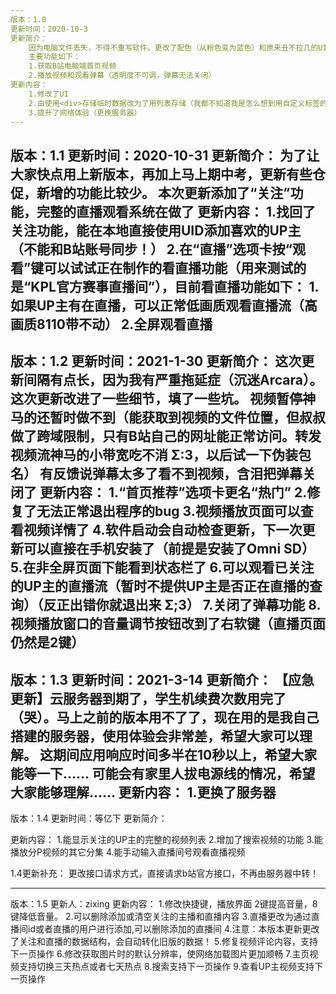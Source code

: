 ```yaml
---
版本：1.0
更新时间：2020-10-3
更新简介：
    因为电脑文件丢失，不得不重写软件。更改了配色（从粉色变为蓝色）和原来丑不拉几的UI，增加了可用左右键操作的顶栏。提升了代码的可维护性。
    主要功能如下：
    1.获取B站电脑端首页视频
    2.播放视频和观看弹幕（透明度不可调，弹幕无法关闭）
更新内容：
    1.修改了UI
    2.由使用<div>存储临时数据改为了用列表存储（我都不知道我是怎么想到用自定义标签的阴间方法的……）
    3.提升了网络体验（更换服务器）
---
```

版本：1.1
更新时间：2020-10-31
更新简介：
    为了让大家快点用上新版本，再加上马上期中考，更新有些仓促，新增的功能比较少。
    本次更新添加了“关注”功能，完整的直播观看系统在做了
更新内容：
    1.找回了关注功能，能在本地直接使用UID添加喜欢的UP主（不能和B站账号同步！）
    2.在“直播”选项卡按“观看”键可以试试正在制作的看直播功能（用来测试的是“KPL官方赛事直播间”），目前看直播功能如下：
        1.如果UP主有在直播，可以正常低画质观看直播流（高画质8110带不动）
        2.全屏观看直播
---
版本：1.2
更新时间：2021-1-30
更新简介：
    这次更新间隔有点长，因为我有严重拖延症（沉迷Arcara）。这次更新改进了一些细节，填了一些坑。
    视频暂停神马的还暂时做不到（能获取到视频的文件位置，但叔叔做了跨域限制，只有B站自己的网址能正常访问。转发视频流神马的小带宽吃不消 Σ:3，以后试一下伪装包名）
    有反馈说弹幕太多了看不到视频，含泪把弹幕关闭了
更新内容：
    1.“首页推荐”选项卡更名“热门”
    2.修复了无法正常退出程序的bug
    3.视频播放页面可以查看视频详情了
    4.软件启动会自动检查更新，下一次更新可以直接在手机安装了（前提是安装了Omni SD）
    5.在非全屏页面下能看到状态栏了
    6.可以观看已关注的UP主的直播流（暂时不提供UP主是否正在直播的查询）（反正出错你就退出来 Σ;3）
    7.关闭了弹幕功能
    8.视频播放窗口的音量调节按钮改到了右软键（直播页面仍然是2键）
---
版本：1.3
更新时间：2021-3-14
更新简介：
    【应急更新】云服务器到期了，学生机续费次数用完了（哭）。马上之前的版本用不了了，现在用的是我自己搭建的服务器，使用体验会非常差，希望大家可以理解。
    这期间应用响应时间多半在10秒以上，希望大家能等一下……
    可能会有家里人拔电源线的情况，希望大家能够理解……
更新内容：
    1.更换了服务器
---
版本：1.4
更新时间：等亿下
更新简介：
    
更新内容：
    1.能显示关注的UP主的完整的视频列表
    2.增加了搜索视频的功能
    3.能播放分P视频的其它分集
    4.能手动输入直播间号观看直播视频
	
1.4更新补充：
	更改接口请求方式，直接请求b站官方接口，不再由服务器中转！

---
版本：1.5
更新人：zixing
更新内容： 
	1.修改快捷键，播放界面 2键提高音量，8键降低音量。
	2.可以删除添加或清空关注的主播和直播内容
	3.直播更改为通过直播间id或者直播的用户进行添加,可以删除添加的直播间
	4.注意：本版本更新更改了关注和直播的数据结构，会自动转化旧版的数据！
	5.修复视频评论内容，支持下一页操作
	6.修改获取图片时的默认分辨率，使网络加载图片更加顺畅
	7.主页视频支持切换三天热点或者七天热点
	8.搜索支持下一页操作
	9.查看UP主视频支持下一页操作
	
	
	
